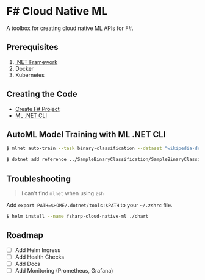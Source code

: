 # F\# Cloud Native ML

A toolbox for creating cloud native ML APIs for F#.

## Prerequisites

1. [.NET Framework](https://dotnet.microsoft.com/download)
2. Docker
3. Kubernetes

## Creating the Code

- [Create F# Project](https://docs.microsoft.com/en-us/dotnet/fsharp/get-started/get-started-command-line)
- [ML .NET CLI](https://dotnet.microsoft.com/learn/machinelearning-ai/ml-dotnet-get-started-tutorial/intro)

## AutoML Model Training with ML .NET CLI

```bash
$ mlnet auto-train --task binary-classification --dataset "wikipedia-detox-250-line-data.tsv" --label-column-name "Sentiment" --max-exploration-time 300
```

```bash
$ dotnet add reference ../SampleBinaryClassification/SampleBinaryClassification.Model/
```

## Troubleshooting

> I can't find `mlnet` when using `zsh`

Add `export PATH=$HOME/.dotnet/tools:$PATH` to your `~/.zshrc` file.

```bash
$ helm install --name fsharp-cloud-native-ml ./chart
```

## Roadmap

- [ ] Add Helm Ingress
- [ ] Add Health Checks
- [ ] Add Docs
- [ ] Add Monitoring (Prometheus, Grafana)
